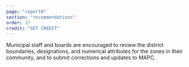 ```yaml
---
page: "report0"
section: "recommendations"
order: 17
credit: "SET CREDIT"
---
```

Municipal staff and boards are encouraged to review the district boundaries, designations, and numerical attributes for the zones in their community, and to submit corrections and updates to MAPC.
